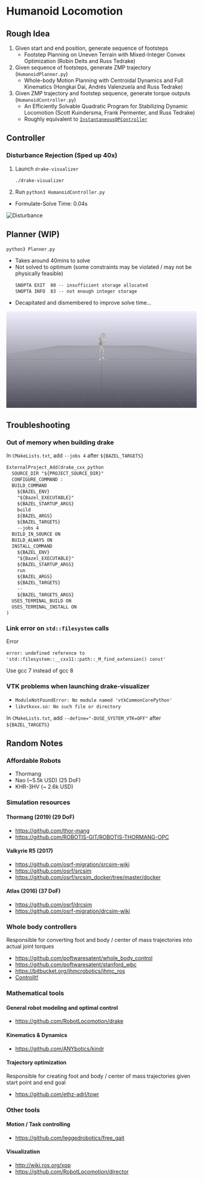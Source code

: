 # Humanoid Locomotion

## Rough Idea
1. Given start and end position, generate sequence of footsteps
   - Footstep Planning on Uneven Terrain with Mixed-Integer Convex Optimization (Robin Deits and Russ Tedrake)
1. Given sequence of footsteps, generate ZMP trajectory (`HumanoidPlanner.py`)
   - Whole-body Motion Planning with Centroidal Dynamics and Full Kinematics (Hongkai Dai, Andrés Valenzuela and Russ Tedrake)
1. Given ZMP trajectory and footstep sequence, generate torque outputs (`HumanoidController.py`)
   - An Efficiently Solvable Quadratic Program for Stabilizing Dynamic Locomotion (Scott Kuindersma, Frank Permenter, and Russ Tedrake)
   - Roughly equivalent to [`InstantaneousQPController`](https://github.com/RobotLocomotion/drake/blob/last_sha_with_original_matlab/drake/systems/controllers/InstantaneousQPController.cpp)

## Controller
### Disturbance Rejection (Sped up 40x)
1. Launch `drake-visualizer`
   ```
   ./drake-visualizer
   ```
1. Run `python3 HumanoidController.py`

- Formulate-Solve Time: 0.04s

![Disturbance](resources/disturbance.gif)

## Planner (WIP)
```
python3 Planner.py
```
- Takes around 40mins to solve
- Not solved to optimum (some constraints may be violated / may not be physically feasible)
  ```
  SNOPTA EXIT  80 -- insufficient storage allocated
  SNOPTA INFO  83 -- not enough integer storage
  ```
- Decapitated and dismembered to improve solve time...

![Walking](resources/walking.gif)

## Troubleshooting

### Out of memory when building drake
In `CMakeLists.txt`, add `--jobs 4` after `${BAZEL_TARGETS}`
```
ExternalProject_Add(drake_cxx_python
  SOURCE_DIR "${PROJECT_SOURCE_DIR}"
  CONFIGURE_COMMAND :
  BUILD_COMMAND
    ${BAZEL_ENV}
    "${Bazel_EXECUTABLE}"
    ${BAZEL_STARTUP_ARGS}
    build
    ${BAZEL_ARGS}
    ${BAZEL_TARGETS}
    --jobs 4
  BUILD_IN_SOURCE ON
  BUILD_ALWAYS ON
  INSTALL_COMMAND
    ${BAZEL_ENV}
    "${Bazel_EXECUTABLE}"
    ${BAZEL_STARTUP_ARGS}
    run
    ${BAZEL_ARGS}
    ${BAZEL_TARGETS}
    --
    ${BAZEL_TARGETS_ARGS}
  USES_TERMINAL_BUILD ON
  USES_TERMINAL_INSTALL ON
)
```

### Link error on `std::filesystem` calls
Error
```
error: undefined reference to 'std::filesystem::__cxx11::path::_M_find_extension() const'
```
Use gcc 7 instead of gcc 8

### VTK problems when launching drake-visualizer
- `ModuleNotFoundError: No module named 'vtkCommonCorePython'`
- `libvtkxxx.so: No such file or directory`

In `CMakeLists.txt`, add `--define="-DUSE_SYSTEM_VTK=OFF"` after `${BAZEL_TARGETS}`

## Random Notes

### Affordable Robots
- Thormang
- Nao (~5.5k USD) (25 DoF)
- KHR-3HV (~ 2.6k USD)

### Simulation resources

#### Thormang (2019) (29 DoF)
- <https://github.com/thor-mang>
- <https://github.com/ROBOTIS-GIT/ROBOTIS-THORMANG-OPC>

#### Valkyrie R5 (2017)
- <https://github.com/osrf-migration/srcsim-wiki>
- <https://github.com/osrf/srcsim>
- <https://github.com/osrf/srcsim_docker/tree/master/docker>

#### Atlas (2016) (37 DoF)
- <https://github.com/osrf/drcsim>
- <https://github.com/osrf-migration/drcsim-wiki>

### Whole body controllers
Responsible for converting foot and body / center of mass trajectories into actual joint torques
- <https://github.com/poftwaresatent/whole_body_control>
- <https://github.com/poftwaresatent/stanford_wbc>
- <https://bitbucket.org/ihmcrobotics/ihmc_ros>
- [ControlIt!](http://sites.utexas.edu/hcrl/files/2016/01/ijhr-2015.pdf)

### Mathematical tools
#### General robot modeling and optimal control
- <https://github.com/RobotLocomotion/drake>
#### Kinematics & Dynamics
- <https://github.com/ANYbotics/kindr>
#### Trajectory optimization
Responsible for creating foot and body / center of mass trajectories given start point and end goal
- <https://github.com/ethz-adrl/towr>

### Other tools
#### Motion / Task controlling
- <https://github.com/leggedrobotics/free_gait>

#### Visualization
- <http://wiki.ros.org/xpp>
- <https://github.com/RobotLocomotion/director>
